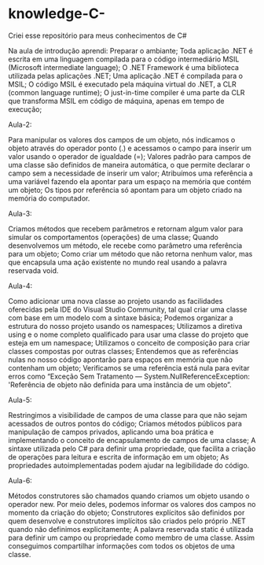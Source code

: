 # knowledge-C-
Criei esse repositório para meus conhecimentos de C#

Na aula de introdução aprendi:
Preparar o ambiante;
Toda aplicação .NET é escrita em uma linguagem compilada para o código intermediário MSIL (Microsoft intermediate language);
O .NET Framework é uma biblioteca utilizada pelas aplicações .NET;
Uma aplicação .NET é compilada para o MSIL;
O código MSIL é executado pela máquina virtual do .NET, a CLR (common language runtime);
O just-in-time compiler é uma parte da CLR que transforma MSIL em código de máquina, apenas em tempo de execução;


Aula-2:

Para manipular os valores dos campos de um objeto, nós indicamos o objeto através do operador ponto (.) e acessamos o campo para inserir um valor usando o operador de igualdade (=);
Valores padrão para campos de uma classe são definidos de maneira automática, o que permite declarar o campo sem a necessidade de inserir um valor;
Atribuímos uma referência a uma variável fazendo ela apontar para um espaço na memória que contém um objeto;
Os tipos por referência só apontam para um objeto criado na memória do computador.

Aula-3:

Criamos métodos que recebem parâmetros e retornam algum valor para simular os comportamentos (operações) de uma classe;
Quando desenvolvemos um método, ele recebe como parâmetro uma referência para um objeto;
Como criar um método que não retorna nenhum valor, mas que encapsula uma ação existente no mundo real usando a palavra reservada void.

Aula-4:

Como adicionar uma nova classe ao projeto usando as facilidades oferecidas pela IDE do Visual Studio Community, tal qual criar uma classe com base em um modelo com a sintaxe básica;
Podemos organizar a estrutura do nosso projeto usando os namespaces;
Utilizamos a diretiva using e o nome completo qualificado para usar uma classe do projeto que esteja em um namespace;
Utilizamos o conceito de composição para criar classes compostas por outras classes;
Entendemos que as referências nulas no nosso código apontarão para espaços em memória que não contenham um objeto;
Verificamos se uma referência está nula para evitar erros como “Exceção Sem Tratamento — System.NullReferenceException: 'Referência de objeto não definida para uma instância de um objeto”.

Aula-5:

Restringimos a visibilidade de campos de uma classe para que não sejam acessados de outros pontos do código;
Criamos métodos públicos para manipulação de campos privados, aplicando uma boa prática e implementando o conceito de encapsulamento de campos de uma classe;
A sintaxe utilizada pelo C# para definir uma propriedade, que facilita a criação de operações para leitura e escrita de informação em um objeto;
As propriedades autoimplementadas podem ajudar na legibilidade do código.

Aula-6:

Métodos construtores são chamados quando criamos um objeto usando o operador new. Por meio deles, podemos informar os valores dos campos no momento da criação do objeto;
Construtores explícitos são definidos por quem desenvolve e construtores implícitos são criados pelo próprio .NET quando não definimos explicitamente;
A palavra reservada static é utilizada para definir um campo ou propriedade como membro de uma classe. Assim conseguimos compartilhar informações com todos os objetos de uma classe.

